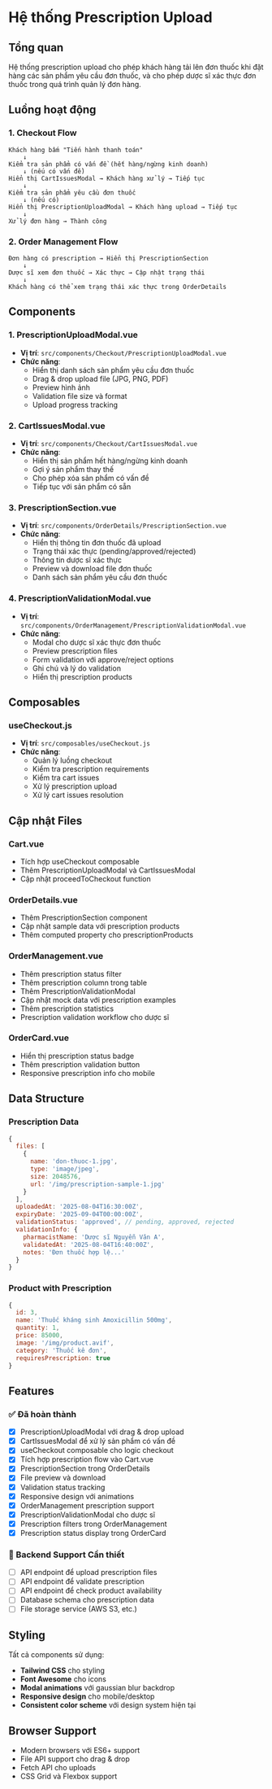 # Hệ thống Prescription Upload

## Tổng quan

Hệ thống prescription upload cho phép khách hàng tải lên đơn thuốc khi đặt hàng các sản phẩm yêu cầu đơn thuốc, và cho phép dược sĩ xác thực đơn thuốc trong quá trình quản lý đơn hàng.

## Luồng hoạt động

### 1. Checkout Flow

```
Khách hàng bấm "Tiến hành thanh toán"
    ↓
Kiểm tra sản phẩm có vấn đề (hết hàng/ngừng kinh doanh)
    ↓ (nếu có vấn đề)
Hiển thị CartIssuesModal → Khách hàng xử lý → Tiếp tục
    ↓
Kiểm tra sản phẩm yêu cầu đơn thuốc
    ↓ (nếu có)
Hiển thị PrescriptionUploadModal → Khách hàng upload → Tiếp tục
    ↓
Xử lý đơn hàng → Thành công
```

### 2. Order Management Flow

```
Đơn hàng có prescription → Hiển thị PrescriptionSection
    ↓
Dược sĩ xem đơn thuốc → Xác thực → Cập nhật trạng thái
    ↓
Khách hàng có thể xem trạng thái xác thực trong OrderDetails
```

## Components

### 1. PrescriptionUploadModal.vue
- **Vị trí**: `src/components/Checkout/PrescriptionUploadModal.vue`
- **Chức năng**: 
  - Hiển thị danh sách sản phẩm yêu cầu đơn thuốc
  - Drag & drop upload file (JPG, PNG, PDF)
  - Preview hình ảnh
  - Validation file size và format
  - Upload progress tracking

### 2. CartIssuesModal.vue
- **Vị trí**: `src/components/Checkout/CartIssuesModal.vue`
- **Chức năng**:
  - Hiển thị sản phẩm hết hàng/ngừng kinh doanh
  - Gợi ý sản phẩm thay thế
  - Cho phép xóa sản phẩm có vấn đề
  - Tiếp tục với sản phẩm có sẵn

### 3. PrescriptionSection.vue
- **Vị trí**: `src/components/OrderDetails/PrescriptionSection.vue`
- **Chức năng**:
  - Hiển thị thông tin đơn thuốc đã upload
  - Trạng thái xác thực (pending/approved/rejected)
  - Thông tin dược sĩ xác thực
  - Preview và download file đơn thuốc
  - Danh sách sản phẩm yêu cầu đơn thuốc

### 4. PrescriptionValidationModal.vue
- **Vị trí**: `src/components/OrderManagement/PrescriptionValidationModal.vue`
- **Chức năng**:
  - Modal cho dược sĩ xác thực đơn thuốc
  - Preview prescription files
  - Form validation với approve/reject options
  - Ghi chú và lý do validation
  - Hiển thị prescription products

## Composables

### useCheckout.js
- **Vị trí**: `src/composables/useCheckout.js`
- **Chức năng**:
  - Quản lý luồng checkout
  - Kiểm tra prescription requirements
  - Kiểm tra cart issues
  - Xử lý prescription upload
  - Xử lý cart issues resolution

## Cập nhật Files

### Cart.vue
- Tích hợp useCheckout composable
- Thêm PrescriptionUploadModal và CartIssuesModal
- Cập nhật proceedToCheckout function

### OrderDetails.vue
- Thêm PrescriptionSection component
- Cập nhật sample data với prescription products
- Thêm computed property cho prescriptionProducts

### OrderManagement.vue
- Thêm prescription status filter
- Thêm prescription column trong table
- Thêm PrescriptionValidationModal
- Cập nhật mock data với prescription examples
- Thêm prescription statistics
- Prescription validation workflow cho dược sĩ

### OrderCard.vue
- Hiển thị prescription status badge
- Thêm prescription validation button
- Responsive prescription info cho mobile

## Data Structure

### Prescription Data
```javascript
{
  files: [
    {
      name: 'don-thuoc-1.jpg',
      type: 'image/jpeg',
      size: 2048576,
      url: '/img/prescription-sample-1.jpg'
    }
  ],
  uploadedAt: '2025-08-04T16:30:00Z',
  expiryDate: '2025-09-04T00:00:00Z',
  validationStatus: 'approved', // pending, approved, rejected
  validationInfo: {
    pharmacistName: 'Dược sĩ Nguyễn Văn A',
    validatedAt: '2025-08-04T16:40:00Z',
    notes: 'Đơn thuốc hợp lệ...'
  }
}
```

### Product with Prescription
```javascript
{
  id: 3,
  name: 'Thuốc kháng sinh Amoxicillin 500mg',
  quantity: 1,
  price: 85000,
  image: '/img/product.avif',
  category: 'Thuốc kê đơn',
  requiresPrescription: true
}
```

## Features

### ✅ Đã hoàn thành
- [x] PrescriptionUploadModal với drag & drop upload
- [x] CartIssuesModal để xử lý sản phẩm có vấn đề
- [x] useCheckout composable cho logic checkout
- [x] Tích hợp prescription flow vào Cart.vue
- [x] PrescriptionSection trong OrderDetails
- [x] File preview và download
- [x] Validation status tracking
- [x] Responsive design với animations
- [x] OrderManagement prescription support
- [x] PrescriptionValidationModal cho dược sĩ
- [x] Prescription filters trong OrderManagement
- [x] Prescription status display trong OrderCard

### 🔄 Backend Support Cần thiết
- [ ] API endpoint để upload prescription files
- [ ] API endpoint để validate prescription
- [ ] API endpoint để check product availability
- [ ] Database schema cho prescription data
- [ ] File storage service (AWS S3, etc.)

## Styling

Tất cả components sử dụng:
- **Tailwind CSS** cho styling
- **Font Awesome** cho icons
- **Modal animations** với gaussian blur backdrop
- **Responsive design** cho mobile/desktop
- **Consistent color scheme** với design system hiện tại

## Browser Support

- Modern browsers với ES6+ support
- File API support cho drag & drop
- Fetch API cho uploads
- CSS Grid và Flexbox support